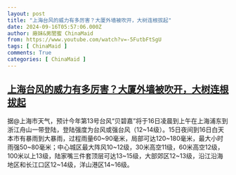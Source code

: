 ```yaml
---
layout: post
title: "上海台风的威力有多厉害？大厦外墙被吹开，大树连根拔起"
date: 2024-09-16T05:57:06.000Z
author: 廠妹&男閨蜜 ChinaMaid
from: https://www.youtube.com/watch?v=-5FutbFtSgU
tags: [ ChinaMaid ]
comments: True
categories: [ ChinaMaid ]
---
```

<!--1726466226000-->
[上海台风的威力有多厉害？大厦外墙被吹开，大树连根拔起](https://www.youtube.com/watch?v=-5FutbFtSgU)
------

<div>
据@上海市天气，预计今年第13号台风“贝碧嘉”将于16日凌晨到上午在上海浦东到浙江舟山一带登陆，登陆强度为台风或强台风（12~14级）。15日夜间到16日白天本市有暴雨到大暴雨，过程雨量60~90毫米，局部可达120~180毫米，最大小时雨强50~80毫米；中心城区最大阵风10~12级，30米高空11级，60米高空12级，100米以上13级，陆家嘴三件套顶层可达13~15级，大部郊区12~13级，沿江沿海地区和长江口区12~14级，洋山港区14~16级。
</div>
